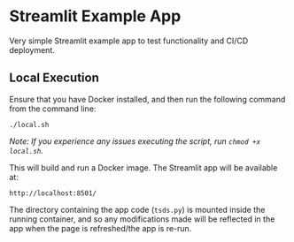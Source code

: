 # Streamlit Example App

Very simple Streamlit example app to test functionality and CI/CD deployment.

## Local Execution
Ensure that you have Docker installed, and then run the following command from the command line:

`./local.sh`

_*Note:* If you experience any issues executing the script, run `chmod +x local.sh`._

This will build and run a Docker image. The Streamlit app will be available at:

`http://localhost:8501/`

The directory containing the app code (`tsds.py`) is mounted inside the running container, and so any modifications made
will be reflected in the app when the page is refreshed/the app is re-run.
